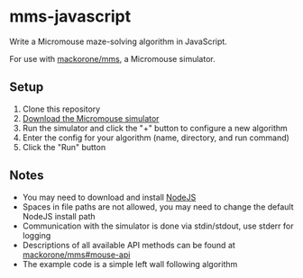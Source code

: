 # mms-javascript

Write a Micromouse maze-solving algorithm in JavaScript.

For use with [mackorone/mms](https://github.com/mackorone/mms), a Micromouse simulator.

## Setup

1. Clone this repository
1. [Download the Micromouse simulator](https://github.com/mackorone/mms#download)
1. Run the simulator and click the "+" button to configure a new algorithm
1. Enter the config for your algorithm (name, directory, and run command)
1. Click the "Run" button

## Notes

- You may need to download and install [NodeJS](https://nodejs.org/en/download/)
- Spaces in file paths are not allowed, you may need to change the default NodeJS install path
- Communication with the simulator is done via stdin/stdout, use stderr for logging
- Descriptions of all available API methods can be found at [mackorone/mms#mouse-api](https://github.com/mackorone/mms#mouse-api)
- The example code is a simple left wall following algorithm
